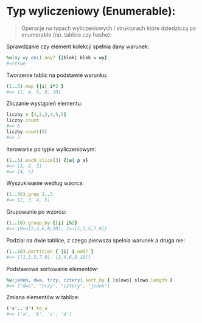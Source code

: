 # Typ wyliczeniowy (Enumerable):

>Operacje na typach wyliczeniowych i strukturach które dziedziczą po enumerable (np. tablice czy hashe):

Sprawdzanie czy element kolekcji spełnia dany warunek:
```ruby
%w(my wy oni).any? {|blok| blok = wy}
#=>true
```

Tworzenie tablic na podstawie warunku:
```ruby
(1..5).map {|i| i*2 }
#=> [2, 4, 6, 8, 10]
```

Zliczanie wystąpień elementu:
```ruby
liczby = [1,2,3,4,5,5]
liczby.count
#=> 6
liczby.count(5)
#=> 2
```

Iterowanie po typie wyliczeniowym:
```ruby
(1..5).each_slice(3) {|a| p a}
#=> [1, 2, 3]
#=> [4, 5]
```

Wyszukiwanie według wzorca:
```ruby
(1..50).grep 2..5
#=> [2, 3, 4, 5]
```

Grupowanie po wzorcu:
```ruby
(1..10).group_by {|i| i%2}
#=> {0=>[2,4,6,8,10], 1=>[1,3,5,7,9]}
```

Podzial na dwie tablice, z czego pierwsza spelnia warunek a druga nie:
```ruby
(1..10).partition { |i| i.odd? }
#=> [[1,3,5,7,9], [2,4,6,8,10]]
```

Podstawowe sortowanie elementów:
```ruby
%w(jeden, dwa, trzy, cztery).sort_by { |slowo| slowo.length }
#=> ["dwa", "trzy", "cztery", "jeden"]
```

Zmiana elementów w tablice:
```ruby
('a'..'d').to_a
#=> ['a', 'b', 'c', 'd']
```

